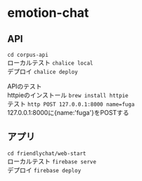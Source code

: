 # emotion-chat
## API
`cd corpus-api`  
ローカルテスト `chalice local`  
デプロイ `chalice deploy`

APIのテスト  
httpieのインストール `brew install httpie`  
テスト `http POST 127.0.0.1:8000 name=fuga`   
127.0.0.1:8000に{name:'fuga'}をPOSTする

## アプリ
`cd friendlychat/web-start`  
ローカルテスト `firebase serve`  
デプロイ `firebase deploy`